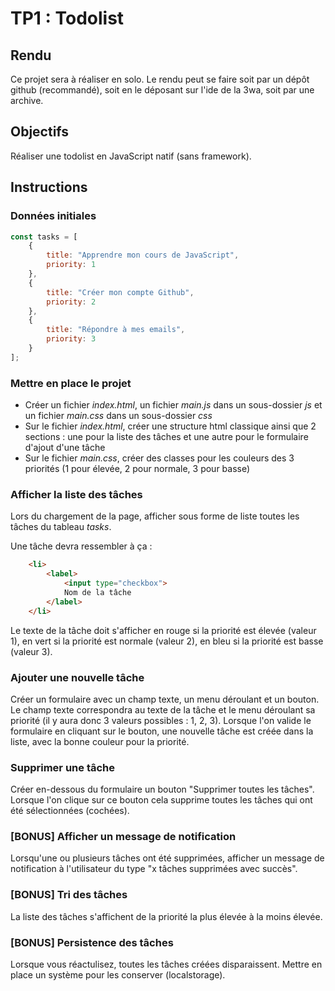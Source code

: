 # TP1 : Todolist

## Rendu

Ce projet sera à réaliser en solo. Le rendu peut se faire soit par un dépôt github (recommandé), soit en le déposant sur l'ide de la 3wa, soit par une archive.

## Objectifs

Réaliser une todolist en JavaScript natif (sans framework).

## Instructions

### Données initiales

```javascript
const tasks = [
    {
        title: "Apprendre mon cours de JavaScript",
        priority: 1
    },
    {
        title: "Créer mon compte Github",
        priority: 2
    },
    {
        title: "Répondre à mes emails",
        priority: 3
    }
];
```

### Mettre en place le projet

* Créer un fichier *index.html*, un fichier *main.js* dans un sous-dossier *js* et un fichier *main.css* dans un sous-dossier *css*
* Sur le fichier *index.html*, créer une structure html classique ainsi que 2 sections : une pour la liste des tâches et une autre pour le formulaire d'ajout d'une tâche
* Sur le fichier *main.css*, créer des classes pour les couleurs des 3 priorités (1 pour élevée, 2 pour normale, 3 pour basse)

### Afficher la liste des tâches

Lors du chargement de la page, afficher sous forme de liste toutes les tâches  du tableau *tasks*.

Une tâche devra ressembler à ça :
```html
    <li>
        <label>
            <input type="checkbox">
            Nom de la tâche
        </label>
    </li>
```

Le texte de la tâche doit s'afficher en rouge si la priorité est élevée (valeur 1), en vert si la priorité est normale (valeur 2), en bleu si la priorité est basse (valeur 3).

### Ajouter une nouvelle tâche

Créer un formulaire avec un champ texte, un menu déroulant et un bouton. Le champ texte correspondra au texte de la tâche et le menu déroulant sa priorité (il y aura donc 3 valeurs possibles : 1, 2, 3). Lorsque l'on valide le formulaire en cliquant sur le bouton, une nouvelle tâche est créée dans la liste, avec la bonne couleur pour la priorité.

### Supprimer une tâche

Créer en-dessous du formulaire un bouton "Supprimer toutes les tâches". Lorsque l'on clique sur ce bouton cela supprime toutes les tâches qui ont été sélectionnées (cochées).

### [BONUS] Afficher un message de notification

Lorsqu'une ou plusieurs tâches ont été supprimées, afficher un message de notification à l'utilisateur du type "x tâches supprimées avec succès".

### [BONUS] Tri des tâches

La liste des tâches s'affichent de la priorité la plus élevée à la moins élevée.

### [BONUS] Persistence des tâches

Lorsque vous réactulisez, toutes les tâches créées disparaissent. Mettre en place un système pour les conserver (localstorage).
